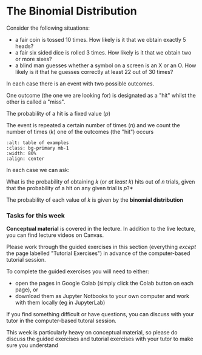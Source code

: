# The Binomial Distribution


Consider the following situations:

* a fair coin is tossed 10 times. How likely is it that we obtain exactly 5 heads?
*  a fair six sided dice is rolled 3 times. How likely is it that we obtain two or more sixes?
*  a blind man guesses whether a symbol on a screen is an X or an O. How likely is it that he guesses correctly at least 22 out of 30 times?

In each case there is an event with two possible outcomes. 

One outcome (the one we are looking for) is designated as a "hit" whilst the other is called a "miss". 

The probability of a hit is a fixed value ($p$)

The event is repeated a certain number of times ($n$) and we count the number of times ($k$) one of the outcomes (the "hit") occurs

```{image} https://jillxoreilly.github.io/StatsCourseBook/main/images/BinomialTable.png
:alt: table of examples
:class: bg-primary mb-1
:width: 80%
:align: center
```


In each case we can ask:

What is the probability of obtaining
$k$ (or *at least $k$*) hits out of $n$ trials, given
that the probability of a hit on any given trial is $p$?*

The probability of each value of $k$ is given by the **binomial distribution**

### Tasks for this week

**Conceptual material** is covered in the lecture. In addition to the
live lecture, you can find lecture videos on Canvas.

Please work through the guided exercises in this section (everything
*except* the page labelled "Tutorial Exercises") in advance of
the computer-based tutorial session.

To complete the guided exercises you will need to either:

* open the pages in Google Colab (simply click the Colab button on each page), or
* download them as Jupyter Notbooks to your own computer and work
with them locally (eg in JupyterLab)

If you find something difficult or have questions, you can discuss
with your tutor in the computer-based tutoral session.

This week is particularly heavy on conceptual material, so please do
discuss the guided exercises and tutorial exercises with your tutor to
make sure you understand